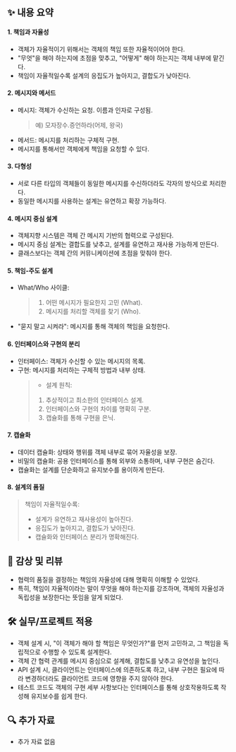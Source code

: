 ## ✨ 내용 요약

#### 1. 책임과 자율성

- 객체가 자율적이기 위해서는 객체의 책임 또한 자율적이어야 한다.
- "무엇"을 해야 하는지에 초점을 맞추고, "어떻게" 해야 하는지는 객체 내부에 맡긴다.
- 책임이 자율적일수록 설계의 응집도가 높아지고, 결합도가 낮아진다.

#### 2. 메시지와 메서드

- 메시지: 객체가 수신하는 요청. 이름과 인자로 구성됨.
  > 예) 모자장수.증언하라(어제, 왕국)
- 메서드: 메시지를 처리하는 구체적 구현.
- 메시지를 통해서만 객체에게 책임을 요청할 수 있다.

#### 3. 다형성

- 서로 다른 타입의 객체들이 동일한 메시지를 수신하더라도 각자의 방식으로 처리한다.
- 동일한 메시지를 사용하는 설계는 유연하고 확장 가능하다.

#### 4. 메시지 중심 설계

- 객체지향 시스템은 객체 간 메시지 기반의 협력으로 구성된다.
- 메시지 중심 설계는 결합도를 낮추고, 설계를 유연하고 재사용 가능하게 만든다.
- 클래스보다는 객체 간의 커뮤니케이션에 초점을 맞춰야 한다.

#### 5. 책임-주도 설계

- What/Who 사이클:
  > 1. 어떤 메시지가 필요한지 고민 (What).
  > 2. 메시지를 처리할 객체를 찾기 (Who).
- "묻지 말고 시켜라": 메시지를 통해 객체의 책임을 요청한다.

#### 6. 인터페이스와 구현의 분리

- 인터페이스: 객체가 수신할 수 있는 메시지의 목록.
- 구현: 메시지를 처리하는 구체적 방법과 내부 상태.
  > - 설계 원칙:
  >
  > 1. 추상적이고 최소한의 인터페이스 설계.
  > 2. 인터페이스와 구현의 차이를 명확히 구분.
  > 3. 캡슐화를 통해 구현을 은닉.

#### 7. 캡슐화

- 데이터 캡슐화: 상태와 행위를 객체 내부로 묶어 자율성을 보장.
- 비밀의 캡슐화: 공용 인터페이스를 통해 외부와 소통하며, 내부 구현은 숨긴다.
- 캡슐화는 설계를 단순화하고 유지보수를 용이하게 만든다.

#### 8. 설계의 품질

> 책임이 자율적일수록:
>
> - 설계가 유연하고 재사용성이 높아진다.
> - 응집도가 높아지고, 결합도가 낮아진다.
> - 캡슐화와 인터페이스 분리가 명확해진다.

## 📝 감상 및 리뷰

- 협력의 품질을 결정하는 책임의 자율성에 대해 명확히 이해할 수 있었다.
- 특히, 책임이 자율적이라는 말이 무엇을 해야 하는지를 강조하며, 객체의 자율성과 독립성을 보장한다는 뜻임을 알게 되었다.

## 🛠️ 실무/프로젝트 적용

- 객체 설계 시, "이 객체가 해야 할 책임은 무엇인가?"를 먼저 고민하고, 그 책임을 독립적으로 수행할 수 있도록 설계한다.
- 객체 간 협력 관계를 메시지 중심으로 설계해, 결합도를 낮추고 유연성을 높인다.
- API 설계 시, 클라이언트는 인터페이스에 의존하도록 하고, 내부 구현은 필요에 따라 변경하더라도 클라이언트 코드에 영향을 주지 않아야 한다.
- 테스트 코드도 객체의 구현 세부 사항보다는 인터페이스를 통해 상호작용하도록 작성해 유지보수를 쉽게 한다.

## 🔍 추가 자료

- 추가 자료 없음
